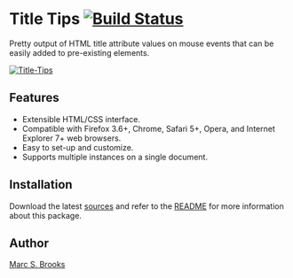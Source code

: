 # Title Tips [<img src="https://travis-ci.org/nuxy/Title-Tips.svg?branch=master" alt="Build Status" />](https://travis-ci.org/nuxy/Title-Tips)

Pretty output of HTML title attribute values on mouse events that can be easily added to pre-existing elements.

[<img src="https://nuxy.github.io/Title-Tips/preview.gif" alt="Title-Tips" />](https://nuxy.github.io/Title-Tips)

## Features

*   Extensible HTML/CSS interface.
*   Compatible with Firefox 3.6+, Chrome, Safari 5+, Opera, and Internet Explorer 7+ web browsers.
*   Easy to set-up and customize.
*   Supports multiple instances on a single document.

## Installation

Download the latest [sources](https://github.com/nuxy/Title-Tips/tags) and refer to the [README](https://nuxy.github.io/Title-Tips) for more information about this package.

## Author

[Marc S. Brooks](https://github.com/nuxy)
